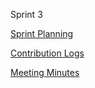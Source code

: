 Sprint 3

[Sprint Planning](https://docs.google.com/spreadsheets/d/1PDrGbpSHEtLlwrn1abXE2_fxLMMVUzVGZcEowfOW0qE/edit?gid=1375551721#gid=1375551721)

[Contribution Logs](https://docs.google.com/spreadsheets/d/1PDrGbpSHEtLlwrn1abXE2_fxLMMVUzVGZcEowfOW0qE/edit?gid=1196104959#gid=1196104959)

[Meeting Minutes](https://docs.google.com/spreadsheets/d/1PDrGbpSHEtLlwrn1abXE2_fxLMMVUzVGZcEowfOW0qE/edit?gid=922744318#gid=922744318)
